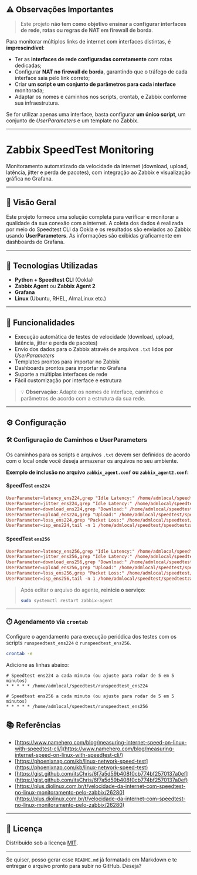 ## ⚠️ Observações Importantes

> Este projeto **não tem como objetivo ensinar a configurar interfaces de rede, rotas ou regras de NAT em firewall de borda**.

Para monitorar múltiplos links de internet com interfaces distintas, é **imprescindível**:

* Ter as **interfaces de rede configuradas corretamente** com rotas dedicadas;
* Configurar **NAT no firewall de borda**, garantindo que o tráfego de cada interface saia pelo link correto;
* Criar **um script e um conjunto de parâmetros para cada interface** monitorada;
* Adaptar os nomes e caminhos nos scripts, crontab, e Zabbix conforme sua infraestrutura.

Se for utilizar apenas uma interface, basta configurar **um único script**, um conjunto de *UserParameters* e um template no Zabbix.

---

# Zabbix SpeedTest Monitoring

Monitoramento automatizado da velocidade da internet (download, upload, latência, jitter e perda de pacotes), com integração ao Zabbix e visualização gráfica no Grafana.

---

## 🚀 Visão Geral

Este projeto fornece uma solução completa para verificar e monitorar a qualidade da sua conexão com a internet. A coleta dos dados é realizada por meio do Speedtest CLI da Ookla e os resultados são enviados ao Zabbix usando **UserParameters**. As informações são exibidas graficamente em dashboards do Grafana.

---

## 🔧 Tecnologias Utilizadas

* **Python + Speedtest CLI** (Ookla)
* **Zabbix Agent** ou **Zabbix Agent 2**
* **Grafana**
* **Linux** (Ubuntu, RHEL, AlmaLinux etc.)

---

## 📑 Funcionalidades

* Execução automática de testes de velocidade (download, upload, latência, jitter e perda de pacotes)
* Envio dos dados para o Zabbix através de arquivos `.txt` lidos por *UserParameters*
* Templates prontos para importar no Zabbix
* Dashboards prontos para importar no Grafana
* Suporte a múltiplas interfaces de rede
* Fácil customização por interface e estrutura

> 💡 **Observação:** Adapte os nomes de interface, caminhos e parâmetros de acordo com a estrutura da sua rede.

---

## ⚙️ Configuração

### 🛠️ Configuração de Caminhos e UserParameters

Os caminhos para os scripts e arquivos `.txt` devem ser definidos de acordo com o local onde você deseja armazenar os arquivos no seu ambiente.

**Exemplo de inclusão no arquivo `zabbix_agent.conf` ou `zabbix_agent2.conf`:**

#### SpeedTest `ens224`

```conf
UserParameter=latency_ens224,grep "Idle Latency:" /home/admlocal/speedtest/speedtestzabbix_ens224.txt | awk '{print $3}'
UserParameter=jitter_ens224,grep "Idle Latency:" /home/admlocal/speedtest/speedtestzabbix_ens224.txt | sed 's/.*jitter: \([0-9.]*\)ms.*/\1/'
UserParameter=download_ens224,grep "Download:" /home/admlocal/speedtest/speedtestzabbix_ens224.txt | awk '{print $3}'
UserParameter=upload_ens224,grep "Upload:" /home/admlocal/speedtest/speedtestzabbix_ens224.txt | awk '{print $3}'
UserParameter=loss_ens224,grep "Packet Loss:" /home/admlocal/speedtest/speedtestzabbix_ens224.txt | awk '{if ($3=="Not") print 0; else print $3}' | sed 's/%//'
UserParameter=isp_ens224,tail -n 1 /home/admlocal/speedtest/speedtestzabbix_ens224.txt
```

#### SpeedTest `ens256`

```conf
UserParameter=latency_ens256,grep "Idle Latency:" /home/admlocal/speedtest/speedtestzabbix_ens256.txt | awk '{print $3}'
UserParameter=jitter_ens256,grep "Idle Latency:" /home/admlocal/speedtest/speedtestzabbix_ens256.txt | sed 's/.*jitter: \([0-9.]*\)ms.*/\1/'
UserParameter=download_ens256,grep "Download:" /home/admlocal/speedtest/speedtestzabbix_ens256.txt | awk '{print $3}'
UserParameter=upload_ens256,grep "Upload:" /home/admlocal/speedtest/speedtestzabbix_ens256.txt | awk '{print $3}'
UserParameter=loss_ens256,grep "Packet Loss:" /home/admlocal/speedtest/speedtestzabbix_ens256.txt | awk '{if ($3=="Not") print 0; else print $3}' | sed 's/%//'
UserParameter=isp_ens256,tail -n 1 /home/admlocal/speedtest/speedtestzabbix_ens256.txt
```

> Após editar o arquivo do agente, **reinicie o serviço**:
>
> ```bash
> sudo systemctl restart zabbix-agent
> ```

---

### ⏱️ Agendamento via `crontab`

Configure o agendamento para execução periódica dos testes com os scripts `runspeedtest_ens224` e `runspeedtest_ens256`.

```bash
crontab -e
```

Adicione as linhas abaixo:

```cron
# Speedtest ens224 a cada minuto (ou ajuste para rodar de 5 em 5 minutos)
* * * * * /home/admlocal/speedtest/runspeedtest_ens224

# Speedtest ens256 a cada minuto (ou ajuste para rodar de 5 em 5 minutos)
* * * * * /home/admlocal/speedtest/runspeedtest_ens256
```

## 📚 Referências

* [https://www.namehero.com/blog/measuring-internet-speed-on-linux-with-speedtest-cli/](https://www.namehero.com/blog/measuring-internet-speed-on-linux-with-speedtest-cli/)
* [https://phoenixnap.com/kb/linux-network-speed-test](https://phoenixnap.com/kb/linux-network-speed-test)
* [https://gist.github.com/itsChris/6f7a5d59b408f0cb774bf2570137a0ef](https://gist.github.com/itsChris/6f7a5d59b408f0cb774bf2570137a0ef)
* [https://plus.diolinux.com.br/t/velocidade-da-internet-com-speedtest-no-linux-monitoramento-pelo-zabbix/26280](https://plus.diolinux.com.br/t/velocidade-da-internet-com-speedtest-no-linux-monitoramento-pelo-zabbix/26280)

---

## 📜 Licença

Distribuído sob a licença [MIT](LICENSE).

---

Se quiser, posso gerar esse `README.md` já formatado em Markdown e te entregar o arquivo pronto para subir no GitHub. Deseja?

